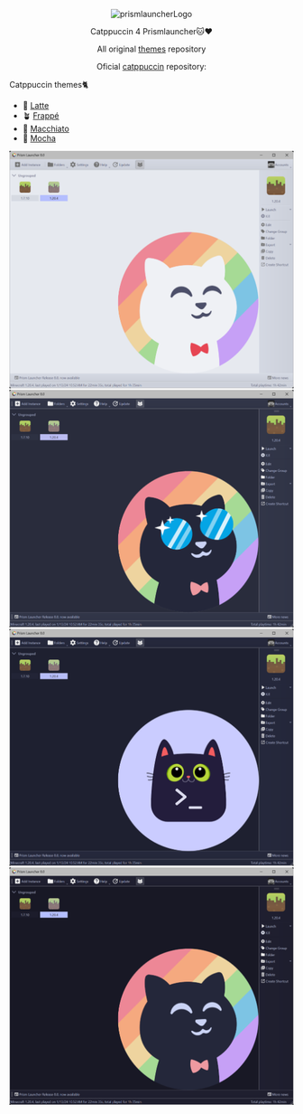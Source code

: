 <p align="center">
  <img src="https://media.tenor.com/bb2R0oqXPoEAAAAi/furnace-cats-campfire-meme.gif" alt="prismlauncherLogo">
</p>

<p align="center">
Catppuccin 4 Prismlauncher🐱❤️
</p>

<p align="center">
All original
<a href="https://github.com/PrismLauncher/Themes/tree/main/themes" target="_blank">themes</a> repository
</p>

<p align="center">
Oficial
<a href="https://github.com/catppuccin/catppuccin/tree/main" target="_blank">catppuccin</a> repository:
</p>

<p>
Catppuccin themes🐈
</p>

<ul>
  <li>🌻 <a href="https://github.com/tiffylikecat/prismlauncherThemes/tree/main/catppuccin/themes/Catppuccin-Latte" target="_blank">Latte</a></li>
  <li>🪴 <a href="https://github.com/tiffylikecat/prismlauncherThemes/tree/main/catppuccin/themes/Catppuccin-Frappe" target="_blank">Frappé</a></li>
  <li>🌺 <a href="https://github.com/tiffylikecat/prismlauncherThemes/tree/main/catppuccin/themes/Catppuccin-Macchiato" target="_blank">Macchiato</a></li>
  <li>🌿 <a href="https://github.com/tiffylikecat/prismlauncherThemes/tree/main/catppuccin/themes/Catppuccin-Mocha" target="_blank">Mocha</a></li>
</ul>

<p align="center">
  <img src="https://github.com/tiffylikecat/prismlauncherThemes/blob/main/catppuccin/preview/catppuccinLattePreview.png" alt="catppuccinLattePreview">
  <img src="https://github.com/tiffylikecat/prismlauncherThemes/blob/main/catppuccin/preview/catppuccinFrappePreview.png" alt="catppuccinFrappePreview">
  <img src="https://github.com/tiffylikecat/prismlauncherThemes/blob/main/catppuccin/preview/catppuccinMacchiatoPreview.png" alt="catppuccinMacchiatoPreview">
  <img src="https://github.com/tiffylikecat/prismlauncherThemes/blob/main/catppuccin/preview/catppuccinMochaPreview.png" alt="catppuccinMochaPreview">
</p>
